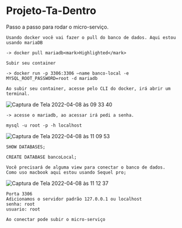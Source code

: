 # Projeto-Ta-Dentro


Passo a passo para rodar o micro-serviço.	
	
	
	Usando docker você vai fazer o pull do banco de dados. Aqui estou usando mariaDB
	
	-> docker pull mariadb<mark>Highlighted</mark>
	
	Subir seu container
	
	-> docker run -p 3306:3306 —name banco-local -e MYSQL_ROOT_PASSWORD=root -d mariadb
	
	Ao subir seu container, acesse pelo CLI do docker, irá abrir um terminal.
  
  ![Captura de Tela 2022-04-08 às 09 33 40](https://user-images.githubusercontent.com/77408554/162452749-706f3a68-ca75-42d2-932e-ea602b303d27.png)
	
	-> acesse o mariadb, ao acessar irá pedi a senha.
	
	mysql -u root -p -h localhost
  
  ![Captura de Tela 2022-04-08 às 11 09 53](https://user-images.githubusercontent.com/77408554/162453089-06961737-dc31-4664-805e-6a7c0504525b.png)

	
	SHOW DATABASES;
	
	CREATE DATABASE bancoLocal;
	
	Você precisará de alguma view para conectar o banco de dados.
	Como uso macbook aqui estou usando Sequel pro;
  
  ![Captura de Tela 2022-04-08 às 11 12 37](https://user-images.githubusercontent.com/77408554/162453539-0aa70d00-86e4-47c2-8359-ac42e3448cd0.png)

	
	Porta 3306
	Adicionamos o servidor padrão 127.0.0.1 ou localhost
	senha: root
	usuario: root
	
	Ao conectar pode subir o micro-serviço
